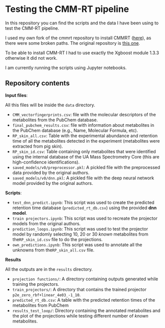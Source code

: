 # Testing the CMM-RT pipeline

In this repository you can find the scripts and the data I have been using to test the CMM-RT pipeline.

I used my own fork of the cmmrt repository to install CMMRT ([here](https://github.com/Coayala/cmmrt)), as there were some broken paths. The original repository is [this one](https://github.com/constantino-garcia/cmmrt).

To be able to install CMM-RT I had to use exactly the Xgboost module 1.3.3 otherwise it did not work. 

I am currently running the scripts using Jupyter notebooks. 

## Repository contents

**Input files**:

All this files will be inside the `data` directory.

- `CMM_vectorfingerprints.csv`: file with the molecular descriptors of the metabolites from the PubChem database.
- `final_pubchem_results.csv`: file with information about metabolites in the PubChem database (e.g., Name, Molecular Formula, etc).
- `RP_skin_all.csv`: Table with the experimental abundance and retention time of all the metabolites detected in the experiment (metabolites were extracted from pig skin).
- `RP_skin_id.csv`: Table containing only metabolites that were identified using the internal database of the UA Mass Spectrometry Core (this are high-confidence identifications).
- `saved_models/v0/preprocessor.pkl`: A pickled file with the preprocessed data provided by the original authors.
- `saved_models/v0/dnn.pkl`: A pickled file with the deep neural network model provided by the original authors.

**Scripts**:

- `test_dnn_predict.ipynb`: This script was used to create the predicted retention time database (`predicted_rt_db.csv`) using the provided **dnn model**.
- `train projectors.ipynb`: This script was used to recreate the projector models from the original authors.
- `prediction_loops.ipynb`: This script was used to test the projector model by randomly selecting 10, 20 or 30 *known* metabolites from the`RP_skin_id.csv` file to do the projections.
- `own_predictions.ipynb`: This script was used to annotate all the unknowns from the`RP_skin_all.csv` file.

**Results**

All the outputs are in the `results` directory.

- `projection functions/`: A directory containing outputs generated while training the projectors.
- `train_projectors/`: A directory that contains the trained projector `p2e_zero_rbf+linear_4e03_-1_10`.
- `predicted_rt_db.csv`: A table with the predicted retention times of the metabolites from PubChem
- `results_test_loop/`: Directory containing the annotated metabolites and the plot of the projections while testing different number of *known* metabolites.